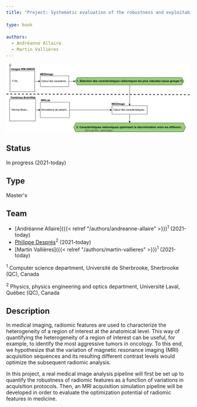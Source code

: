 ```yaml
---
title: "Project: Systematic evaluation of the robustness and exploitability of radiomic features in magnetic resonance imaging"

type: book

authors:
  - Andréanne Allaire
  - Martin Vallières
---
```


![Project presentation](image_website_AndreanneAllaire.svg "")

## Status

In progress (2021-today)

## Type

Master's

## Team

- [Andréanne Allaire]({{< relref "/authors/andreanne-allaire" >}})<sup>1</sup> (2021-today)
- [Philippe Després](https://iid.ulaval.ca/equipes/philippe-despres/)<sup>2</sup> (2021-today)
- [Martin Vallières]({{< relref "/authors/martin-vallieres" >}})<sup>1</sup> (2021-today)

<sup>1</sup> Computer science department, Université de Sherbrooke, Sherbrooke (QC), Canada

<sup>2</sup> Physics, physics engineering and optics department, Université Laval, Québec (QC), Canada

## Description

In medical imaging, radiomic features are used to characterize the heterogeneity of a region of interest at the 
anatomical level. This way of quantifying the heterogeneity of a region of interest can be useful, for example, to 
identify the most aggressive tumors in oncology. To this end, we hypothesize that the variation of magnetic resonance 
imaging (MRI) acquisition sequences and its resulting different contrast levels would optimize the subsequent 
radiomic analysis. 

In this project, a real medical image analysis pipeline will first be set up to quantify the robustness of radiomic 
features as a function of variations in acquisition protocols. Then, an MRI acquisition simulation pipeline will be 
developed in order to evaluate the optimization potential of radiomic features in medicine.
